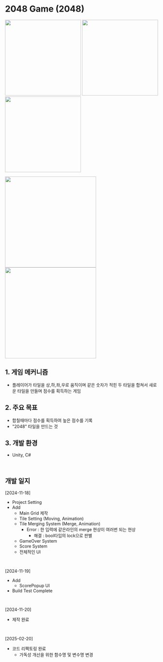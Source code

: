 # 2048 Game (2048)

<img src="https://github.com/user-attachments/assets/97bbda2f-bae8-48bb-bb2a-23b5b7ffbe9f" width="250"></img>
<img src="https://github.com/user-attachments/assets/4cb3ed3c-8e5e-4f17-a7bb-1be81a15efd7" width="250"></img>
<img src="https://github.com/user-attachments/assets/0fb15c14-b487-40f6-aeda-ca821a1c5ecc" width="250"></img>
</br>

<img src="https://github.com/user-attachments/assets/6817e71c-17f4-46d4-a4c5-222b3f770ff3" width="300"></img>
<img src="https://github.com/user-attachments/assets/77bed8b9-6fe1-41c0-8f74-159e6ea3cd2c" width="300"></img>
</br>

## 1. 게임 메커니즘
  - 플레이어가 타일을 상,하,좌,우로 움직이며 같은 숫자가 적힌 두 타일을 합쳐서 새로운 타일을 만들며 점수를 획득하는 게임
## 2. 주요 목표
  - 합칠때마다 점수를 획득하여 높은 점수를 기록
  - "2048" 타일을 만드는 것
## 3. 개발 환경
  - Unity, C#
</br>

## 개발 일지
[2024-11-18]
- Project Setting
- Add
  - Main Grid 제작
  - Tile Setting (Moving, Animation)
  - Tile Merging System (Merge, Animation)
    - Error : 한 입력에 같은라인의 merge 현상이 여러번 되는 현상
      - 해결 : bool타입의 lock으로 판별
  - GameOver System
  - Score System
  - 전체적인 UI
</br>

[2024-11-19]
- Add
  - ScorePopup UI
- Build Test Complete
</br>

[2024-11-20]
- 제작 완료
</br>

[2025-02-20]
- 코드 리팩토링 완료
  - 가독성 개선을 위한 함수명 및 변수명 변경
</br>
